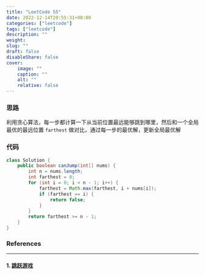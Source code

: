 ```yaml
---
title: "LeetCode 55"
date: 2022-12-14T20:55:31+08:00
categories: ["leetcode"]
tags: ["leetcode"]
description: ""
weight:
slug: ""
draft: false
disableShare: false
cover:
    image: ""
    caption: ""
    alt: ""
    relative: false
---
```


### 思路

利用贪心算法，每一步都计算一下从当前位置最远能够跳到哪里，然后和一个全局最优的最远位置 `farthest` 做对比，通过每一步的最优解，更新全局最优解

### 代码

```java
class Solution {
    public boolean canJump(int[] nums) {
        int n = nums.length;
        int farthest = 0;
        for (int i = 0; i < n - 1; i++) {
            farthest = Math.max(farthest, i + nums[i]);
            if (farthest == i) {
                return false;
            }
        }
        return farthest >= n - 1;
    }
}
```

### References

---

#### 1. [跳跃游戏](https://leetcode.cn/problems/jump-game/)
